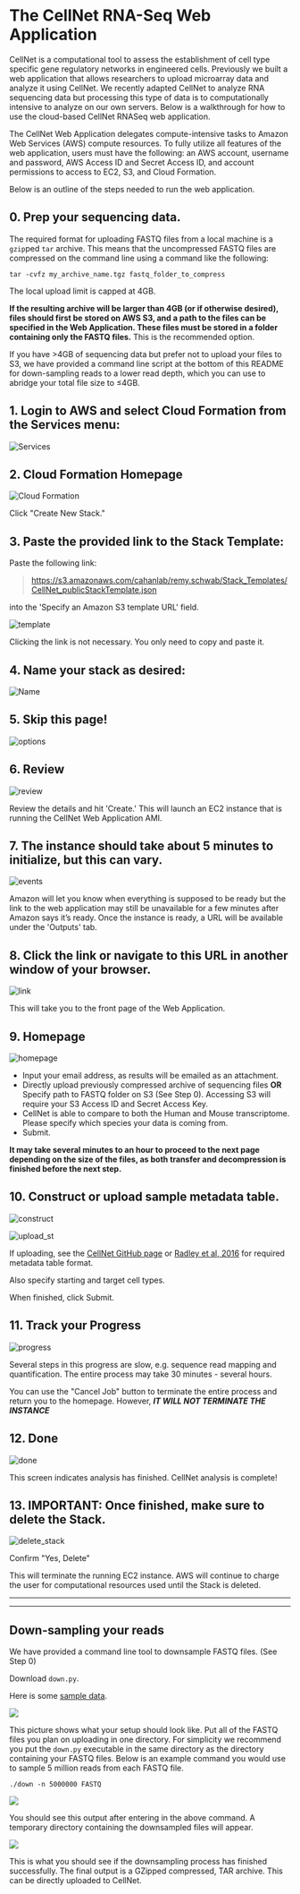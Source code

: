 # The CellNet RNA-Seq Web Application

CellNet is a computational tool to assess the establishment of cell type specific gene regulatory networks in engineered cells. Previously we built a web application that allows researchers to upload microarray data and analyze it using CellNet. We recently adapted CellNet to analyze RNA sequencing data but processing this type of data is to computationally intensive to analyze on our own servers. Below is a walkthrough for how to use the cloud-based CellNet RNASeq web application.

The CellNet Web Application delegates compute-intensive tasks to Amazon Web Services (AWS) compute resources. To fully utilize all features of the web application, users must have the following: an AWS account, username and password, AWS Access ID and Secret Access ID, and account permissions to access to EC2, S3, and Cloud Formation.

Below is an outline of the steps needed to run the web application.

## 0. Prep your sequencing data. 

The required format for uploading FASTQ files from a local machine is a `gzip`ped `tar` archive. This means that the uncompressed FASTQ files are compressed on the command line using a command like the following:

````shell
tar -cvfz my_archive_name.tgz fastq_folder_to_compress
````

The local upload limit is capped at 4GB. 

**If the resulting archive will be larger than 4GB (or if otherwise desired), files should first be stored on AWS S3, and a path to the files can be specified in the Web Application. These files must be stored in a folder containing only the FASTQ files.** This is the recommended option.

If you have >4GB of sequencing data but prefer not to upload your files to S3, we have provided a command line script at the bottom of this README for down-sampling reads to a lower read depth, which you can use to abridge your total file size to ≤4GB.

## 1. Login to AWS and select Cloud Formation from the Services menu:

![Services](images/services.png)

## 2. Cloud Formation Homepage

![Cloud Formation](images/cloudFormation.png)

Click "Create New Stack."

## 3. Paste the provided link to the Stack Template:

Paste the following link:

>https://s3.amazonaws.com/cahanlab/remy.schwab/Stack_Templates/CellNet_publicStackTemplate.json

into the 'Specify an Amazon S3 template URL' field.

![template](images/templateSelect.png)

Clicking the link is not necessary. You only need to copy and paste it.

## 4. Name your stack as desired:

![Name](images/details.png)

## 5. Skip this page!

![options](images/options.png)

## 6. Review

![review](images/review.png)

Review the details and hit 'Create.' This will launch an EC2 instance that is running the CellNet Web Application AMI.

## 7. The instance should take about 5 minutes to initialize, but this can vary.

![events](images/events.png)

Amazon will let you know when everything is supposed to be ready but the link to the web application may still be unavailable for a few minutes after Amazon says it’s ready. Once the instance is ready, a URL will be available under the 'Outputs' tab. 

## 8. Click the link or navigate to this URL in another window of your browser.

![link](images/url.png)

This will take you to the front page of the Web Application.


## 9. Homepage
![homepage](images/home.png)
  
* Input your email address, as results will be emailed as an attachment.
* Directly upload previously compressed archive of sequencing files **OR** Specify path to FASTQ folder on S3 (See Step 0). Accessing S3 will require your S3 Access ID and Secret Access Key.
* CellNet is able to compare to both the Human and Mouse transcriptome. Please specify which species your data is coming from. 
* Submit.

**It may take several minutes to an hour to proceed to the next page depending on the size of the files, as both transfer and decompression is finished before the next step.**

## 10. Construct or upload sample metadata table.

![construct](images/construct_st.png)

![upload_st](images/upload_st.png)

If uploading, see the [CellNet GitHub page](https://github.com/pcahan1/CellNet) or [Radley et al, 2016](https://www.nature.com/articles/nprot.2017.022) for required metadata table format. 

Also specify starting and target cell types.

When finished, click Submit.

## 11. Track your Progress

![progress](images/progress.png)

Several steps in this progress are slow, e.g. sequence read mapping and quantification. The entire process may take 30 minutes - several hours.

You can use the "Cancel Job" button to terminate the entire process and return you to the homepage. However, ***IT WILL NOT TERMINATE THE INSTANCE***

## 12. Done

![done](images/done.png)

This screen indicates analysis has finished. CellNet analysis is complete!

## 13. **IMPORTANT:** Once finished, make sure to delete the Stack.

![delete_stack](images/delete_stack.png)

Confirm "Yes, Delete"

This will terminate the running EC2 instance. AWS will continue to charge the user for computational resources used until the Stack is deleted.


---
---


## Down-sampling your reads

We have provided a command line tool to downsample FASTQ files. (See Step 0)

Download `down.py`.

Here is some [sample data](https://s3.amazonaws.com/cahanlab/remy.schwab/app_data).

![](images/pre.jpg)

This picture shows what your setup should look like. Put all of the FASTQ files you plan on uploading in one directory. For simplicity we recommend you put the `down.py` executable in the same directory as the directory containing your FASTQ files. Below is an example command you would use to sample 5 million reads from each FASTQ file.

```shell
./down -n 5000000 FASTQ
```

![](images/run.jpg)

You should see this output after entering in the above command. A temporary directory containing the downsampled files will appear.

![](images/dun.jpg)

This is what you should see if the downsampling process has finished successfully. The final output is a GZipped compressed, TAR archive. This can be directly uploaded to CellNet.

